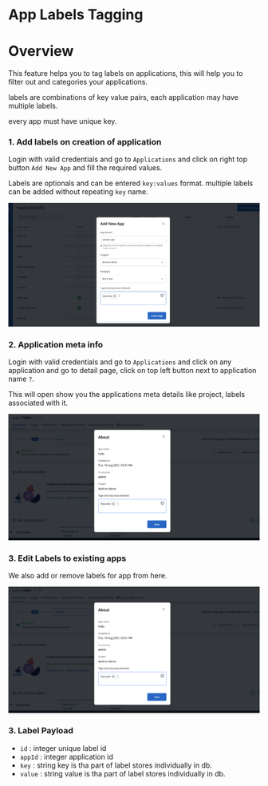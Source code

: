 # App Labels Tagging

Overview
============

This feature helps you to tag labels on applications, this will help you to filter out and categories your applications.

labels are combinations of key value pairs, each application may have multiple labels.

every app must have unique key.

### 1. Add labels on creation of application

Login with valid credentials and go to `Applications` and click on right top button `Add New App` and fill the required
values.

Labels are optionals and can be entered `key:values` format. multiple labels can be added without repeating `key` name.

![](../.gitbook/assets/app-labels-1.png)

### 2. Application meta info

Login with valid credentials and go to `Applications` and click on any application and go to detail page, click on top
left button next to application name `?`.

This will open show you the applications meta details like project, labels associated with it.

![](../.gitbook/assets/app-labels-2.png)

### 3. Edit Labels to existing apps

We also add or remove labels for app from here.

![](../.gitbook/assets/app-labels-2.png)

### 3. Label Payload

* `id` : integer unique label id
* `appId` : integer application id
* `key` : string key is tha part of label stores individually in db.
* `value` : string value is tha part of label stores individually in db.
